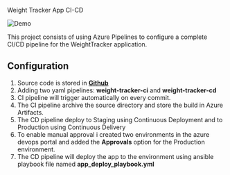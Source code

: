 Weight Tracker App CI-CD

![Demo](docs/build-weight-tracker-app-demo.gif)

This project consists of using Azure Pipelines to configure a complete CI/CD pipeline for the WeightTracker application.


## Configuration
1. Source code is stored in [**Github**](https://github.com/LiranLavie/bootcamp-app-ci-cd)
2. Adding two yaml pipelines:  **weight-tracker-ci** and **weight-tracker-cd**
3. CI pipeline will trigger automatically on every commit.
4. The CI pipeline archive the source directory and store the build in Azure Artifacts.
5. The CD pipeline deploy to Staging using Continuous Deployment and to Production using Continuous Delivery
6. To enable manual approval i created two environments in the azure devops portal and added the **Approvals** option for the Production environment.
7. The CD pipeline will deploy the app to the environment using ansible playbook file named **app_deploy_playbook.yml**


